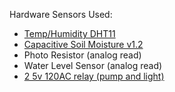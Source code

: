 Hardware Sensors Used:

- [Temp/Humidity DHT11](https://www.mouser.com/datasheet/2/758/DHT11-Technical-Data-Sheet-Translated-Version-1143054.pdf)
- [Capacitive Soil Moisture v1.2](https://wiki.dfrobot.com/Capacitive_Soil_Moisture_Sensor_SKU_SEN0193)
- Photo Resistor (analog read)
- Water Level Sensor (analog read)
- [2 5v 120AC relay (pump and light)](https://components101.com/5v-relay-pinout-working-datasheet)
